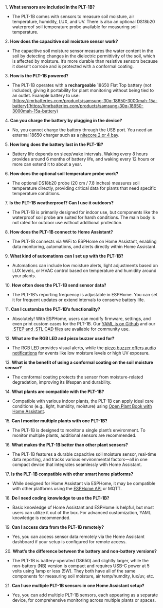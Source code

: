 1\. **What sensors are included in the PLT-1B?**

* The PLT-1B comes with sensors to measure soil moisture, air temperature, humidity, LUX, and UV. There is also an optional DS18b20 waterproof soil temperature probe available for measuring soil temperature.

2\. **How does the capacitive soil moisture sensor work?**

* The capacitive soil moisture sensor measures the water content in the soil by detecting changes in the dielectric permittivity of the soil, which is affected by moisture. It’s more durable than resistive sensors because it doesn’t corrode and is protected with a conformal coating.

3\. **How is the PLT-1B powered?**

* The PLT-1B operates with a **rechargeable** 18650 Flat Top battery (not included), giving it portability for plant monitoring without being tied to an outlet. Example battery to use: [https://imrbatteries.com/products/samsung-30q-18650-3000mah-15a-battery](https://imrbatteries.com/products/samsung-30q-18650-3000mah-15a-battery)

4\. **Can you charge the battery by plugging in the device?**

* No, you cannot charge the battery through the USB port. You need an external 18650 charger such as a <a href="https://imrbatteries.com/products/nitecore-sc2-2-channel-battery-charger" target="_blank" rel="noreferrer nofollow noopener">nitecore 2 or 4 bay</a>.

5\. **How long does the battery last in the PLT-1B?**

* Battery life depends on sleep/wake intervals. Waking every 8 hours provides around 6 months of battery life, and waking every 12 hours or more can extend it to about a year.

6\. **How does the optional soil temperature probe work?**

* The optional DS18b20 probe (20 cm / 7.8 inches) measures soil temperature directly, providing critical data for plants that need specific temperature conditions.

7\. **Is the PLT-1B weatherproof? Can I use it outdoors?**

* The PLT-1B is primarily designed for indoor use, but components like the waterproof soil probe are suited for harsh conditions. The main body is not rated for outdoor use without additional protection.

8\. **How does the PLT-1B connect to Home Assistant?**

* The PLT-1B connects via WiFi to ESPHome on Home Assistant, enabling data monitoring, automations, and alerts directly within Home Assistant.

9\. **What kind of automations can I set up with the PLT-1B?**

* Automations can include low moisture alerts, light adjustments based on LUX levels, or HVAC control based on temperature and humidity around your plants.

10\. **How often does the PLT-1B send sensor data?**

* The PLT-1B’s reporting frequency is adjustable in ESPHome. You can set it for frequent updates or extend intervals to conserve battery life.

11\. **Can I customize the PLT-1B’s functionality?**

* Absolutely! With ESPHome, users can modify firmware, settings, and even print custom cases for the PLT-1B. Our <a href="https://github.com/ApolloAutomation/PLT-1" target="_blank" rel="noreferrer nofollow noopener">YAML is on Github</a> and our <a href="https://www.printables.com/@Apollo_1187039" target="_blank" rel="noreferrer nofollow noopener">.STEP and .STL CAD files</a> are available for community use.

12\. **What are the RGB LED and piezo buzzer used for?**

* The RGB LED provides visual alerts, while the <a href="https://wiki.apolloautomation.com/products/general/piezo/" title="Click here to go to the piezo buzzer wiki tutorial" target="_blank" rel="noreferrer nofollow noopener">piezo buzzer offers audio notifications</a> for events like low moisture levels or high UV exposure.

13\. **What is the benefit of using a conformal coating on the soil moisture sensor?**

* The conformal coating protects the sensor from moisture-related degradation, improving its lifespan and durability.

14\. **What plants are compatible with the PLT-1B?**

* Compatible with various indoor plants, the PLT-1B can apply ideal care conditions (e.g., light, humidity, moisture) using <a href="https://github.com/Olen/home-assistant-openplantbook" target="_blank" rel="noreferrer nofollow noopener">Open Plant Book with Home Assistant</a>.

15\. **Can I monitor multiple plants with one PLT-1B?**

* The PLT-1B is designed to monitor a single plant’s environment. To monitor multiple plants, additional sensors are recommended.

16\. **What makes the PLT-1B better than other plant sensors?**

* The PLT-1B features a durable capacitive soil moisture sensor, real-time data reporting, and tracks various environmental factors—all in one compact device that integrates seamlessly with Home Assistant.

17\. **Is the PLT-1B compatible with other smart home platforms?**

* While designed for Home Assistant via ESPHome, it may be compatible with other platforms using the <a href="https://esphome.io/components/api.html" target="_blank" rel="noreferrer nofollow noopener">ESPHome API</a> or MQTT.

18\. **Do I need coding knowledge to use the PLT-1B?**

* Basic knowledge of Home Assistant and ESPHome is helpful, but most users can utilize it out of the box. For advanced customization, YAML knowledge is recommended.

19\. **Can I access data from the PLT-1B remotely?**

* Yes, you can access sensor data remotely via the Home Assistant dashboard if your setup is configured for remote access.

20\. **What’s the difference between the battery and non-battery versions?**

* The PLT-1B is battery-operated (18650) and slightly larger, while the non-battery (NB) version is compact and requires USB-C power at 5 volts using 1amp or less (5W). They both have all of the same components for measuring soil moisture, air temp/humdity, lux/uv, etc.

21\. **Can I use multiple PLT-1B sensors in one Home Assistant setup?**

* Yes, you can add multiple PLT-1B sensors, each appearing as a separate device, for comprehensive monitoring across multiple plants or spaces.